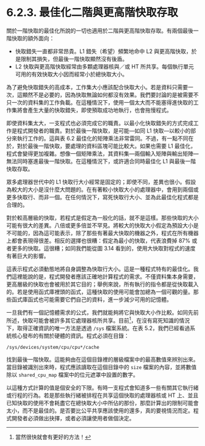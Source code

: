 # 6.2.3. 最佳化二階與更高階快取存取

關於一階快取的最佳化所說的一切也適用於二階與更高階快取存取。有兩個最後一階快取的額外面向：

* 快取錯失一直都非常昂貴。L1 錯失（希望）頻繁地命中 L2 與更高階快取，於是限制其損失，但最後一階快取顯然沒有後盾。
* L2 快取與更高階快取經常由多顆處理器核與／或 HT 所共享。每個執行單元可用的有效快取大小因而經常小於總快取大小。

為了避免快取錯失的高成本，工作集大小應該配合快取大小。若是資料只需要一次，這顯然不是必要的，因為快取無論如何都沒有效果。我們要討論的是被需要不只一次的資料集的工作負載。在這種情況下，使用一個太大而不能塞得進快取的工作集將會產生大量的快取錯失，即使預取成功地執行，也會拖慢程式。

即使資料集太大，一支程式也必須完成它的職責。以最小化快取錯失的方式完成工作是程式開發者的職責。對於最後一階快取，是可能––如同 L1 快取––以較小的部分來執行工作的。這與表 6.2 最佳化的矩陣乘法非常雷同。不過，有一點不同在於，對於最後一階快取，要處理的資料區塊可能比較大。如果也需要 L1 最佳化，程式會變得更加複雜。想像一個矩陣乘法，其資料集––兩個輸入矩陣與輸出矩陣––無法同時塞進最後一階快取。在這種情況下，或許適合同時最佳化 L1 與最後一階快取存取。

眾多處理器世代中的 L1 快取行大小經常是固定的；即使不同，差異也很小。假設為較大的大小是沒什麼大問題的。在有著較小快取大小的處理器中，會用到兩個或更多快取行、而非一個。在任何情況下，寫死快取行大小、並為此最佳化程式都是合理的。

對於較高層級的快取，若程式是假定為一般化的話，就不是這樣。那些快取的大小可能有很大的差異。八倍或更多倍並不罕見。將較大的快取大小假定為預設大小是不可能的，因為這可能表示，除了那些有著最大快取的機器之外，程式在所有機器上都會表現得很差。相反的選擇也很糟：假定為最小的快取，代表浪費掉 87% 或者更多的快取。這很糟；如同我們能從圖 3.14 看到的，使用大快取對程式的速度有著巨大的影響。

這表示程式必須動態地將自身調整為快取行大小。這是一種程式特有的最佳化。我們這裡能說的是，程式開發者應該正確地計算程式的需求。不僅資料集本身需要，更高層級的快取也會被用於其它目的；舉例來說，所有執行的指令都是從快取載入的。若是使用函式庫裡頭的函式，這種快取的使用可能會加總為一個可觀的量。那些函式庫函式也可能需要它們自己的資料，進一步減少可用的記憶體。

一旦我們有一個記憶體需求的公式，我們就能夠將它與快取大小作比較。如同先前所述，快取可能會被許多其它處理器核所共享。目前[^34]，在沒有寫死知識的情況下，取得正確資訊的唯一方法是透過 `/sys` 檔案系統。在表 5.2，我們已經看過系統核心發布的有關於硬體的資訊。程式必須在目錄：

`/sys/devices/system/cpu/cpu*/cache`

找到最後一階快取。這能夠由在這個目錄裡的層級檔案中的最高數值來辨別出來。當目錄被識別出來時，程式應該讀取在這個目錄中的 `size` 檔案的內容，並將數值除以 `shared_cpu_map` 檔案中的位元遮罩中設置的數字。

以這種方式計算的值是個安全的下限。有時一支程式會知道多一些有關其它執行緒或行程的行為。若是那些執行緒被排程在共享這個快取的處理器核或 HT 上、並且已知快取的使用不會耗盡它在總快取大小中所佔的那份，那麼計算出的限制可能會太小，而不是最佳的。是否要比公平共享應該使用的還多，真的要視情況而定。程式開發者必須做出抉擇，或者必須讓使用者做個決定。



[^34]: 當然很快就會有更好的方法！

